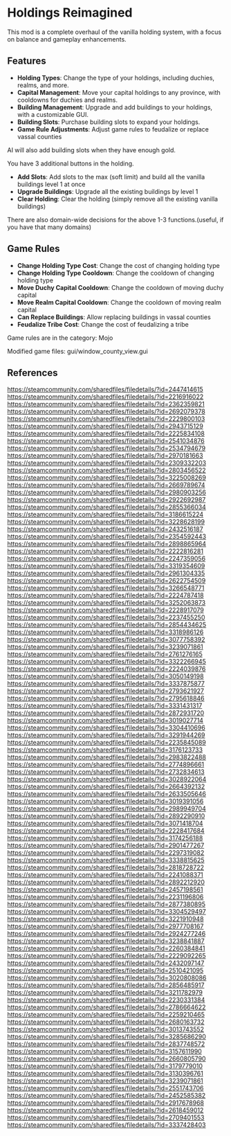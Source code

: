 # Holdings Reimagined

This mod is a complete overhaul of the vanilla holding system, with a focus on balance and gameplay enhancements.

## Features

- **Holding Types**: Change the type of your holdings, including duchies, realms, and more.
- **Capital Management**: Move your capital holdings to any province, with cooldowns for duchies and realms.
- **Building Management**: Upgrade and add buildings to your holdings, with a customizable GUI.
- **Building Slots**: Purchase building slots to expand your holdings.
- **Game Rule Adjustments**: Adjust game rules to feudalize or replace vassal counties

AI will also add building slots when they have enough gold.

You have 3 additional buttons in the holding.

- **Add Slots**: Add slots to the max (soft limit) and build all the vanilla buildings level 1 at once
- **Upgrade Buildings**: Upgrade all the existing buildings by level 1
- **Clear Holding**: Clear the holding (simply remove all the existing vanilla buildings)

There are also domain-wide decisions for the above 1-3 functions.(useful, if you have that many domains)

## Game Rules

- **Change Holding Type Cost**: Change the cost of changing holding type
- **Change Holding Type Cooldown**: Change the cooldown of changing holding type
- **Move Duchy Capital Cooldown**: Change the cooldown of moving duchy capital
- **Move Realm Capital Cooldown**: Change the cooldown of moving realm capital
- **Can Replace Buildings**: Allow replacing buildings in vassal counties
- **Feudalize Tribe Cost**: Change the cost of feudalizing a tribe

Game rules are in the category: Mojo

Modified game files: gui/window_county_view.gui

## References

https://steamcommunity.com/sharedfiles/filedetails/?id=2447414615
https://steamcommunity.com/sharedfiles/filedetails/?id=2216916022
https://steamcommunity.com/sharedfiles/filedetails/?id=2362359821
https://steamcommunity.com/sharedfiles/filedetails/?id=2692079378
https://steamcommunity.com/sharedfiles/filedetails/?id=2229800103
https://steamcommunity.com/sharedfiles/filedetails/?id=2943715129
https://steamcommunity.com/sharedfiles/filedetails/?id=2225834108
https://steamcommunity.com/sharedfiles/filedetails/?id=2541034876
https://steamcommunity.com/sharedfiles/filedetails/?id=2534794679
https://steamcommunity.com/sharedfiles/filedetails/?id=2970181663
https://steamcommunity.com/sharedfiles/filedetails/?id=2309332203
https://steamcommunity.com/sharedfiles/filedetails/?id=2803456522
https://steamcommunity.com/sharedfiles/filedetails/?id=3225008269
https://steamcommunity.com/sharedfiles/filedetails/?id=2669789674
https://steamcommunity.com/sharedfiles/filedetails/?id=2980903256
https://steamcommunity.com/sharedfiles/filedetails/?id=2922692987
https://steamcommunity.com/sharedfiles/filedetails/?id=2855366034
https://steamcommunity.com/sharedfiles/filedetails/?id=3186615224
https://steamcommunity.com/sharedfiles/filedetails/?id=3228628199
https://steamcommunity.com/sharedfiles/filedetails/?id=2432516187
https://steamcommunity.com/sharedfiles/filedetails/?id=2354592443
https://steamcommunity.com/sharedfiles/filedetails/?id=2898865964
https://steamcommunity.com/sharedfiles/filedetails/?id=2222816281
https://steamcommunity.com/sharedfiles/filedetails/?id=2247359056
https://steamcommunity.com/sharedfiles/filedetails/?id=3319354609
https://steamcommunity.com/sharedfiles/filedetails/?id=2961304335
https://steamcommunity.com/sharedfiles/filedetails/?id=2622754509
https://steamcommunity.com/sharedfiles/filedetails/?id=3266548771
https://steamcommunity.com/sharedfiles/filedetails/?id=2224787418
https://steamcommunity.com/sharedfiles/filedetails/?id=3252063873
https://steamcommunity.com/sharedfiles/filedetails/?id=2228917079
https://steamcommunity.com/sharedfiles/filedetails/?id=2237455250
https://steamcommunity.com/sharedfiles/filedetails/?id=2854434625
https://steamcommunity.com/sharedfiles/filedetails/?id=3318986126
https://steamcommunity.com/sharedfiles/filedetails/?id=3077758392
https://steamcommunity.com/sharedfiles/filedetails/?id=3239071861
https://steamcommunity.com/sharedfiles/filedetails/?id=2761276165
https://steamcommunity.com/sharedfiles/filedetails/?id=3322266945
https://steamcommunity.com/sharedfiles/filedetails/?id=2224039876
https://steamcommunity.com/sharedfiles/filedetails/?id=3050149198
https://steamcommunity.com/sharedfiles/filedetails/?id=3337875877
https://steamcommunity.com/sharedfiles/filedetails/?id=2793621927
https://steamcommunity.com/sharedfiles/filedetails/?id=2795618846
https://steamcommunity.com/sharedfiles/filedetails/?id=3331431317
https://steamcommunity.com/sharedfiles/filedetails/?id=2872931720
https://steamcommunity.com/sharedfiles/filedetails/?id=3019027714
https://steamcommunity.com/sharedfiles/filedetails/?id=3304410696
https://steamcommunity.com/sharedfiles/filedetails/?id=3291944269
https://steamcommunity.com/sharedfiles/filedetails/?id=2235845089
https://steamcommunity.com/sharedfiles/filedetails/?id=3176123733
https://steamcommunity.com/sharedfiles/filedetails/?id=2983822488
https://steamcommunity.com/sharedfiles/filedetails/?id=2774896661
https://steamcommunity.com/sharedfiles/filedetails/?id=2732834613
https://steamcommunity.com/sharedfiles/filedetails/?id=3028922064
https://steamcommunity.com/sharedfiles/filedetails/?id=2664392132
https://steamcommunity.com/sharedfiles/filedetails/?id=2633505646
https://steamcommunity.com/sharedfiles/filedetails/?id=3019391056
https://steamcommunity.com/sharedfiles/filedetails/?id=2989949704
https://steamcommunity.com/sharedfiles/filedetails/?id=2892290910
https://steamcommunity.com/sharedfiles/filedetails/?id=3071418704
https://steamcommunity.com/sharedfiles/filedetails/?id=2228417684
https://steamcommunity.com/sharedfiles/filedetails/?id=3174256188
https://steamcommunity.com/sharedfiles/filedetails/?id=2901477267
https://steamcommunity.com/sharedfiles/filedetails/?id=2297319082
https://steamcommunity.com/sharedfiles/filedetails/?id=3338815625
https://steamcommunity.com/sharedfiles/filedetails/?id=2818728722
https://steamcommunity.com/sharedfiles/filedetails/?id=2241088371
https://steamcommunity.com/sharedfiles/filedetails/?id=2892212920
https://steamcommunity.com/sharedfiles/filedetails/?id=2457198561
https://steamcommunity.com/sharedfiles/filedetails/?id=2231196806
https://steamcommunity.com/sharedfiles/filedetails/?id=2877380895
https://steamcommunity.com/sharedfiles/filedetails/?id=3304529497
https://steamcommunity.com/sharedfiles/filedetails/?id=3221910948
https://steamcommunity.com/sharedfiles/filedetails/?id=2977708167
https://steamcommunity.com/sharedfiles/filedetails/?id=2924277246
https://steamcommunity.com/sharedfiles/filedetails/?id=3238841887
https://steamcommunity.com/sharedfiles/filedetails/?id=2260384841
https://steamcommunity.com/sharedfiles/filedetails/?id=2229092265
https://steamcommunity.com/sharedfiles/filedetails/?id=2432097147
https://steamcommunity.com/sharedfiles/filedetails/?id=2510421095
https://steamcommunity.com/sharedfiles/filedetails/?id=3020808086
https://steamcommunity.com/sharedfiles/filedetails/?id=2856485917
https://steamcommunity.com/sharedfiles/filedetails/?id=3211782979
https://steamcommunity.com/sharedfiles/filedetails/?id=2230331384
https://steamcommunity.com/sharedfiles/filedetails/?id=2786664622
https://steamcommunity.com/sharedfiles/filedetails/?id=2259210465
https://steamcommunity.com/sharedfiles/filedetails/?id=2680163732
https://steamcommunity.com/sharedfiles/filedetails/?id=3013743552
https://steamcommunity.com/sharedfiles/filedetails/?id=3285686290
https://steamcommunity.com/sharedfiles/filedetails/?id=2837748572
https://steamcommunity.com/sharedfiles/filedetails/?id=3157611990
https://steamcommunity.com/sharedfiles/filedetails/?id=2660805790
https://steamcommunity.com/sharedfiles/filedetails/?id=3179779010
https://steamcommunity.com/sharedfiles/filedetails/?id=3130396761
https://steamcommunity.com/sharedfiles/filedetails/?id=3239071861
https://steamcommunity.com/sharedfiles/filedetails/?id=2551743706
https://steamcommunity.com/sharedfiles/filedetails/?id=2452585382
https://steamcommunity.com/sharedfiles/filedetails/?id=2917678968
https://steamcommunity.com/sharedfiles/filedetails/?id=2618459012
https://steamcommunity.com/sharedfiles/filedetails/?id=2709401553
https://steamcommunity.com/sharedfiles/filedetails/?id=3337428403
